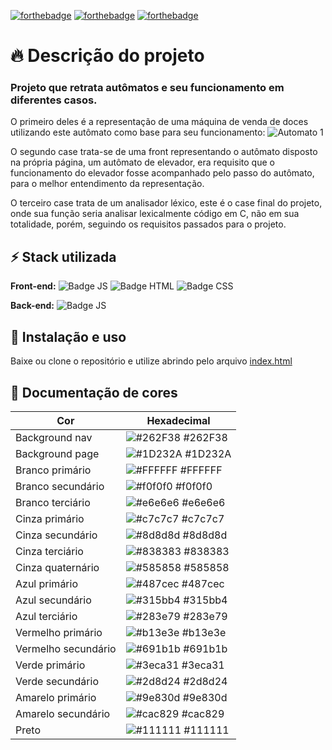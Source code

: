 [![forthebadge](https://forthebadge.com/images/badges/built-with-love.svg)](https://forthebadge.com)
[![forthebadge](https://forthebadge.com/images/badges/made-with-javascript.svg)](https://forthebadge.com)
[![forthebadge](https://forthebadge.com/images/badges/uses-html.svg)](https://forthebadge.com)


# 🔥 Descrição do projeto

### Projeto que retrata autômatos  e seu funcionamento em diferentes casos. 

O primeiro deles é a representação de uma máquina de venda de doces utilizando este autômato como base para seu funcionamento:
![Automato 1](https://github.com/Lorenzo-alt/CasesProj/assets/72031326/b837701d-dff0-481d-bd64-5cf3100e48bc)

O segundo case trata-se de uma front representando o autômato disposto na própria página, um autômato de elevador, era requisito que o funcionamento do elevador fosse acompanhado pelo passo do autômato, para o melhor entendimento da representação.

O terceiro case trata de um analisador léxico, este é o case final do projeto, onde sua função seria analisar lexicalmente código em C, não em sua totalidade, porém, seguindo os requisitos passados para o projeto.

## ⚡ Stack utilizada

**Front-end:** 
![Badge JS](https://img.shields.io/badge/JavaScript-F7DF1E?style=for-the-badge&logo=javascript&logoColor=black)
![Badge HTML](https://img.shields.io/badge/HTML5-E34F26?style=for-the-badge&logo=html5&logoColor=white)
![Badge CSS](https://img.shields.io/badge/CSS3-1572B6?style=for-the-badge&logo=css3&logoColor=white)

**Back-end:** ![Badge JS](https://img.shields.io/badge/JavaScript-F7DF1E?style=for-the-badge&logo=javascript&logoColor=black)


## 🐊 Instalação e uso

Baixe ou clone o repositório e utilize abrindo pelo arquivo [index.html](https://github.com/Lorenzo-alt/CasesProj/blob/main/index.html)

## 🌈 Documentação de cores

| Cor               | Hexadecimal                                                |
| ----------------- | ---------------------------------------------------------------- |
| Background nav       | ![#262F38](https://via.placeholder.com/10/262f38?text=+) #262F38 |
| Background page       | ![#1D232A](https://via.placeholder.com/10/1D232A?text=+) #1D232A |
| Branco primário      | ![#FFFFFF](https://via.placeholder.com/10/FFFFFF?text=+) #FFFFFF |
| Branco secundário       | ![#f0f0f0](https://via.placeholder.com/10/f0f0f0?text=+) #f0f0f0 
| Branco terciário       | ![#e6e6e6](https://via.placeholder.com/10/e6e6e6?text=+) #e6e6e6 |
| Cinza primário       | ![#c7c7c7](https://via.placeholder.com/10/c7c7c7?text=+) #c7c7c7 |
| Cinza secundário       | ![#8d8d8d](https://via.placeholder.com/10/8d8d8d?text=+) #8d8d8d |
| Cinza terciário       | ![#838383](https://via.placeholder.com/10/838383?text=+) #838383 |
| Cinza quaternário       | ![#585858](https://via.placeholder.com/10/585858?text=+) #585858 |
| Azul primário       | ![#487cec](https://via.placeholder.com/10/487cec?text=+) #487cec |
| Azul secundário       | ![#315bb4](https://via.placeholder.com/10/315bb4?text=+) #315bb4 |
| Azul terciário       | ![#283e79](https://via.placeholder.com/10/283e79?text=+) #283e79 |
| Vermelho primário       | ![#b13e3e](https://via.placeholder.com/10/b13e3e?text=+) #b13e3e |
| Vermelho secundário       | ![#691b1b](https://via.placeholder.com/10/691b1b?text=+) #691b1b |
| Verde primário       | ![#3eca31](https://via.placeholder.com/10/3eca31?text=+) #3eca31 |
| Verde secundário       | ![#2d8d24](https://via.placeholder.com/10/2d8d24?text=+) #2d8d24 |
| Amarelo primário       | ![#9e830d](https://via.placeholder.com/10/9e830d?text=+) #9e830d |
| Amarelo secundário       | ![#cac829](https://via.placeholder.com/10/cac829?text=+) #cac829 |
| Preto       | ![#111111](https://via.placeholder.com/10/111111?text=+) #111111 |

